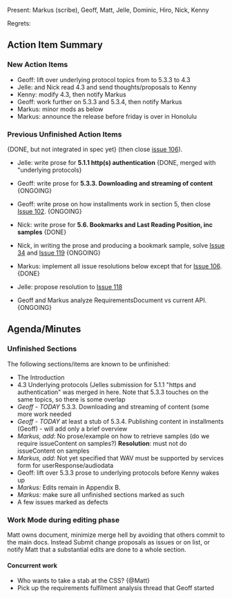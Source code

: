 

Present: Markus (scribe), Geoff, Matt, Jelle, Dominic, Hiro, Nick, Kenny

Regrets:

## Action Item Summary ##

### New Action Items ###
  * Geoff: lift over underlying protocol topics from to 5.3.3 to 4.3
  * Jelle: and Nick read 4.3 and send thoughts/proposals to Kenny
  * Kenny: modify 4.3, then notify Markus
  * Geoff: work further on 5.3.3 and 5.3.4, then notify Markus
  * Markus: minor mods as below
  * Markus: announce the release before friday is over in Honolulu

### Previous Unfinished Action Items ###
{DONE, but not integrated in spec yet} (then close [issue 106](https://code.google.com/p/daisy-online-delivery/issues/detail?id=106)).
  * Jelle: write prose for **5.1.1 http(s) authentication** {DONE, merged with "underlying protocols}
  * Geoff: write prose for **5.3.3. Downloading and streaming of content** {ONGOING}
  * Geoff: write prose on how installments work in section 5, then close [Issue 102](https://code.google.com/p/daisy-online-delivery/issues/detail?id=102). {ONGOING}
  * Nick: write prose for **5.6. Bookmarks and Last Reading Position, inc samples** {DONE}
  * Nick, in writing the prose and producing a bookmark sample, solve [Issue 34](https://code.google.com/p/daisy-online-delivery/issues/detail?id=34) and [Issue 119](https://code.google.com/p/daisy-online-delivery/issues/detail?id=119) {ONGOING}
  * Markus: implement all issue resolutions below except that for [Issue 106](https://code.google.com/p/daisy-online-delivery/issues/detail?id=106).{DONE}

  * Jelle: propose resolution to [Issue 118](https://code.google.com/p/daisy-online-delivery/issues/detail?id=118)
  * Geoff and Markus analyze RequirementsDocument vs current API. {ONGOING}

## Agenda/Minutes ##
### Unfinished Sections ###
The following sections/items are known to be unfinished:
  * The Introduction
  * 4.3 Underlying protocols (Jelles submission for 5.1.1 "https and authentication" was merged in here. Note that 5.3.3 touches on the same topics, so there is some overlap
  * _Geoff - TODAY_ 5.3.3. Downloading and streaming of content (some more work needed
  * _Geoff - TODAY_ at least a stub of 5.3.4. Publishing content in installments (Geoff) - will add only a brief overview
  * _Markus, add_: No prose/example on how to retrieve samples (do we require issueContent on samples?) **Resolution**: must not do issueContent on samples
  * _Markus, add_: Not yet specified that WAV must be supported by services form for userResponse/audiodata
  * Geoff: lift over 5.3.3 prose to underlying protocols before Kenny wakes up
  * _Markus:_ Edits remain in Appendix B.
  * _Markus:_ make sure all unfinished sections marked as such
  * A few issues marked as defects


### Work Mode during editing phase ###
Matt owns document, minimize merge hell by avoiding that others commit to the main docs. Instead Submit change proposals as issues or on list, or notify Matt that a substantial edits are done to a whole section.

#### Concurrent work ####
  * Who wants to take a stab at the CSS? {@Matt}
  * Pick up the requirements fulfilment analysis thread that Geoff started